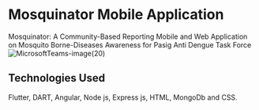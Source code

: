 # Mosquinator Mobile Application

Mosquinator: A Community-Based Reporting Mobile and Web Application on Mosquito Borne-Diseases Awareness for Pasig Anti Dengue Task Force
![MicrosoftTeams-image(20)](https://github.com/VictorSJ1234/capstone_mobile/assets/69832062/cd43d382-5746-41c7-b121-c2615f6578be)

## Technologies Used

Flutter, DART, Angular, Node js, Express js, HTML, MongoDb and CSS. 
